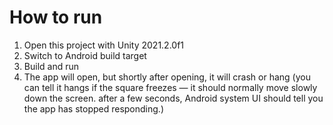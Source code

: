 # How to run

1. Open this project with Unity 2021.2.0f1
2. Switch to Android build target
3. Build and run
4. The app will open, but shortly after opening, it will crash or hang (you can tell it hangs if the square freezes — it should normally move slowly down the screen. after a few seconds, Android system UI should tell you the app has stopped responding.)
